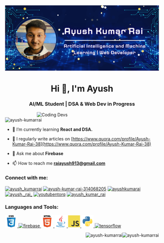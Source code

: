 ![logo](https://github.com/ayush-kumarrai/ayush-kumarrai/blob/main/GitHub%20banner.png)

<h1 align="center">Hi 👋, I'm Ayush</h1>
<h3 align="center">AI/ML Student | DSA & Web Dev in Progress</h3>

<img align="right" alt="Coding Devs" width="400" src="https://camo.githubusercontent.com/19db51af5f90f1b152bc0b9078f5fe97053955be5074f03f17019c70345bdcdb/68747470733a2f2f6d69726f2e6d656469756d2e636f6d2f6d61782f313336302f302a37513379765349765f7430696f4a2d5a2e676966">

<p align="left"> <img src="https://komarev.com/ghpvc/?username=ayush-kumarrai&label=Profile%20views&color=0e75b6&style=flat" alt="ayush-kumarrai" /> </p>

- 🌱 I’m currently learning **React and DSA.**

- 📝 I regularly write articles on [https://www.quora.com/profile/Ayush-Kumar-Rai-38](https://www.quora.com/profile/Ayush-Kumar-Rai-38)

- 💬 Ask me about **Firebase**

- 📫 How to reach me **raiayush913@gmail.com**

<h3 align="left">Connect with me:</h3>
<p align="left">
<a href="https://twitter.com/ayush_kumarrai" target="blank"><img align="center" src="https://raw.githubusercontent.com/rahuldkjain/github-profile-readme-generator/master/src/images/icons/Social/twitter.svg" alt="ayush_kumarrai" height="30" width="40" /></a>
<a href="https://linkedin.com/in/ayush-kumar-rai-314068205" target="blank"><img align="center" src="https://raw.githubusercontent.com/rahuldkjain/github-profile-readme-generator/master/src/images/icons/Social/linked-in-alt.svg" alt="ayush-kumar-rai-314068205" height="30" width="40" /></a>
<a href="https://fb.com/ayushkumarai" target="blank"><img align="center" src="https://raw.githubusercontent.com/rahuldkjain/github-profile-readme-generator/master/src/images/icons/Social/facebook.svg" alt="ayushkumarai" height="30" width="40" /></a>
<a href="https://instagram.com/ayush._rai_" target="blank"><img align="center" src="https://raw.githubusercontent.com/rahuldkjain/github-profile-readme-generator/master/src/images/icons/Social/instagram.svg" alt="ayush._rai_" height="30" width="40" /></a>
<a href="https://www.youtube.com/c/youtubentorq" target="blank"><img align="center" src="https://raw.githubusercontent.com/rahuldkjain/github-profile-readme-generator/master/src/images/icons/Social/youtube.svg" alt="youtubentorq" height="30" width="40" /></a>
<a href="https://discord.gg/ayush_kumar_rai" target="blank"><img align="center" src="https://raw.githubusercontent.com/rahuldkjain/github-profile-readme-generator/master/src/images/icons/Social/discord.svg" alt="ayush_kumar_rai" height="30" width="40" /></a>
</p>

<h3 align="left">Languages and Tools:</h3>
<p align="left"> <a href="https://www.w3schools.com/css/" target="_blank" rel="noreferrer"> <img src="https://raw.githubusercontent.com/devicons/devicon/master/icons/css3/css3-original-wordmark.svg" alt="css3" width="40" height="40"/> </a> <a href="https://firebase.google.com/" target="_blank" rel="noreferrer"> <img src="https://www.vectorlogo.zone/logos/firebase/firebase-icon.svg" alt="firebase" width="40" height="40"/> </a> <a href="https://www.w3.org/html/" target="_blank" rel="noreferrer"> <img src="https://raw.githubusercontent.com/devicons/devicon/master/icons/html5/html5-original-wordmark.svg" alt="html5" width="40" height="40"/> </a> <a href="https://www.java.com" target="_blank" rel="noreferrer"> <img src="https://raw.githubusercontent.com/devicons/devicon/master/icons/java/java-original.svg" alt="java" width="40" height="40"/> </a> <a href="https://developer.mozilla.org/en-US/docs/Web/JavaScript" target="_blank" rel="noreferrer"> <img src="https://raw.githubusercontent.com/devicons/devicon/master/icons/javascript/javascript-original.svg" alt="javascript" width="40" height="40"/> </a> <a href="https://www.python.org" target="_blank" rel="noreferrer"> <img src="https://raw.githubusercontent.com/devicons/devicon/master/icons/python/python-original.svg" alt="python" width="40" height="40"/> </a> <a href="https://www.tensorflow.org" target="_blank" rel="noreferrer"> <img src="https://www.vectorlogo.zone/logos/tensorflow/tensorflow-icon.svg" alt="tensorflow" width="40" height="40"/> </a> </p>

<p><img align="right" src="https://github-readme-stats.vercel.app/api/top-langs?username=ayush-kumarrai&show_icons=true&locale=en&layout=compact" alt="ayush-kumarrai" /></p>

<p><img align="right" src="https://github-readme-streak-stats.herokuapp.com/?user=ayush-kumarrai&" alt="ayush-kumarrai" /></p>
